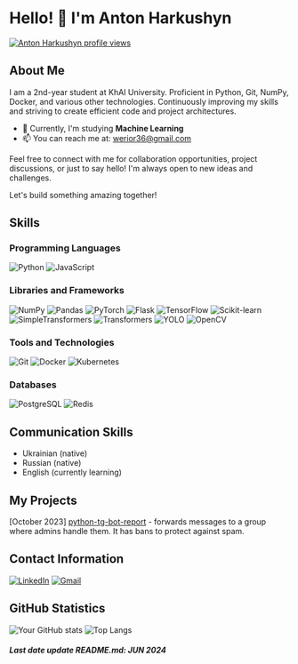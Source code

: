 # Hello! 👋 I'm Anton Harkushyn

[![Anton Harkushyn profile views](https://u8views.com/api/v1/github/profiles/75950532/views/day-week-month-total-count.svg)](https://u8views.com/github/Anton293)  <!-- Cool stuff, too bad it's rubbish :) -->

## About Me

I am a 2nd-year student at KhAI University. Proficient in Python, Git, NumPy, Docker, and various other technologies. Continuously improving my skills and striving to create efficient code and project architectures.

- 🌱 Currently, I'm studying  **Machine Learning**
- 📫 You can reach me at: [werior36@gmail.com](mailto:werior36@gmail.com)

Feel free to connect with me for collaboration opportunities, project discussions, or just to say hello! I'm always open to new ideas and challenges.

Let's build something amazing together!

## Skills

### Programming Languages
![Python](https://img.shields.io/badge/-Python-3776AB?style=flat-square&logo=python&logoColor=white)
![JavaScript](https://img.shields.io/badge/-JavaScript-F7DF1E?style=flat-square&logo=javascript&logoColor=black)
<!--
![Java](https://img.shields.io/badge/-Java-007396?style=flat-square&logo=java&logoColor=white)
![Go](https://img.shields.io/badge/-Go-00ADD8?style=flat-square&logo=go&logoColor=white)
-->

### Libraries and Frameworks
![NumPy](https://img.shields.io/badge/-NumPy-013243?style=flat-square&logo=numpy&logoColor=white)
![Pandas](https://img.shields.io/badge/-Pandas-150458?style=flat-square&logo=pandas&logoColor=white)
![PyTorch](https://img.shields.io/badge/-PyTorch-EE4C2C?style=flat-square&logo=pytorch&logoColor=white)
![Flask](https://img.shields.io/badge/-Flask-000000?style=flat-square&logo=flask&logoColor=white)
![TensorFlow](https://img.shields.io/badge/-TensorFlow-FF6F00?style=flat-square&logo=tensorflow&logoColor=white)
![Scikit-learn](https://img.shields.io/badge/-Scikit--learn-F7931E?style=flat-square&logo=scikit-learn&logoColor=white)
![SimpleTransformers](https://img.shields.io/badge/-SimpleTransformers-000000?style=flat-square)
![Transformers](https://img.shields.io/badge/-Transformers-3178C6?style=flat-square)
![YOLO](https://img.shields.io/badge/-YOLO-FFA500?style=flat-square)
![OpenCV](https://img.shields.io/badge/-OpenCV-5C3EE8?style=flat-square&logo=opencv&logoColor=white)
<!--![React.js](https://img.shields.io/badge/-React.js-61DAFB?style=flat-square&logo=react&logoColor=white)-->

### Tools and Technologies
![Git](https://img.shields.io/badge/-Git-F05032?style=flat-square&logo=git&logoColor=white)
![Docker](https://img.shields.io/badge/-Docker-2496ED?style=flat-square&logo=docker&logoColor=white)
![Kubernetes](https://img.shields.io/badge/-Kubernetes-326CE5?style=flat-square&logo=kubernetes&logoColor=white)

<!--
### DevOps
![GitHub Actions](https://img.shields.io/badge/-GitHub%20Actions-2088FF?style=flat-square&logo=github-actions&logoColor=white)
![Travis CI](https://img.shields.io/badge/-Travis%20CI-3EAAAF?style=flat-square&logo=travis-ci&logoColor=white)
-->

### Databases
![PostgreSQL](https://img.shields.io/badge/-PostgreSQL-336791?style=flat-square&logo=postgresql&logoColor=white)
![Redis](https://img.shields.io/badge/-Redis-DC382D?style=flat-square&logo=redis&logoColor=white)

## Communication Skills
- Ukrainian (native)
- Russian (native)
- English (currently learning)

## My Projects

[October 2023] [python-tg-bot-report](https://github.com/Anton293/python-tg-bot-report) - forwards messages to a group where admins handle them. It has bans to protect against spam.

## Contact Information

[![LinkedIn](https://img.shields.io/badge/-LinkedIn-0077B5?style=flat-square&logo=linkedin&logoColor=white)](https://www.linkedin.com/in/anton-harkushyn-124bba310/)
[![Gmail](https://img.shields.io/badge/-Gmail-D14836?style=flat-square&logo=gmail&logoColor=white)](mailto:werior36@gmail.com)

## GitHub Statistics <!-- Another nonsense, but looks cool :) -->

![Your GitHub stats](https://github-readme-stats.vercel.app/api?username=Anton293&show_icons=true&theme=radical)
![Top Langs](https://github-readme-stats.vercel.app/api/top-langs/?username=Anton293&layout=compact&theme=radical)

##### Last date update README.md: JUN 2024
